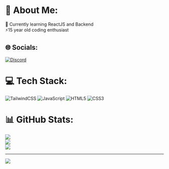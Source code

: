 # 💫 About Me:
🌱 Currently learning ReactJS and Backend<br>⚡15 year old coding enthusiast


## 🌐 Socials:
[![Discord](https://img.shields.io/badge/Discord-%237289DA.svg?logo=discord&logoColor=white)](https://discord.gg/limax21214) 

# 💻 Tech Stack:
![TailwindCSS](https://img.shields.io/badge/tailwindcss-%2338B2AC.svg?style=for-the-badge&logo=tailwind-css&logoColor=white) ![JavaScript](https://img.shields.io/badge/javascript-%23323330.svg?style=for-the-badge&logo=javascript&logoColor=%23F7DF1E) ![HTML5](https://img.shields.io/badge/html5-%23E34F26.svg?style=for-the-badge&logo=html5&logoColor=white) ![CSS3](https://img.shields.io/badge/css3-%231572B6.svg?style=for-the-badge&logo=css3&logoColor=white)
# 📊 GitHub Stats:
![](https://github-readme-stats.vercel.app/api?username=vLimax24&theme=dark&hide_border=false&include_all_commits=true&count_private=true)<br/>
![](https://github-readme-streak-stats.herokuapp.com/?user=vLimax24&theme=dark&hide_border=false)<br/>
![](https://github-readme-stats.vercel.app/api/top-langs/?username=vLimax24&theme=dark&hide_border=false&include_all_commits=true&count_private=true&layout=compact)

---
[![](https://visitcount.itsvg.in/api?id=vLimax24&icon=0&color=0)](https://visitcount.itsvg.in)

<!-- Proudly created with GPRM ( https://gprm.itsvg.in ) -->
